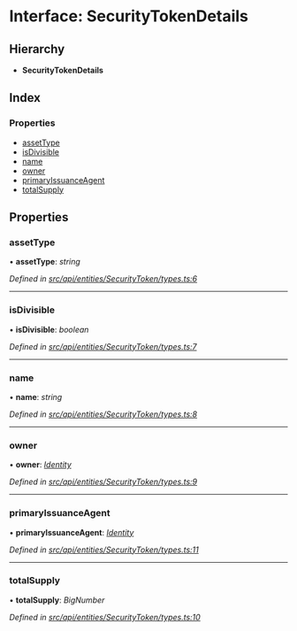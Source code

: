 # Interface: SecurityTokenDetails

## Hierarchy

* **SecurityTokenDetails**

## Index

### Properties

* [assetType](securitytokendetails.md#assettype)
* [isDivisible](securitytokendetails.md#isdivisible)
* [name](securitytokendetails.md#name)
* [owner](securitytokendetails.md#owner)
* [primaryIssuanceAgent](securitytokendetails.md#primaryissuanceagent)
* [totalSupply](securitytokendetails.md#totalsupply)

## Properties

###  assetType

• **assetType**: *string*

*Defined in [src/api/entities/SecurityToken/types.ts:6](https://github.com/PolymathNetwork/polymesh-sdk/blob/05b527a2/src/api/entities/SecurityToken/types.ts#L6)*

___

###  isDivisible

• **isDivisible**: *boolean*

*Defined in [src/api/entities/SecurityToken/types.ts:7](https://github.com/PolymathNetwork/polymesh-sdk/blob/05b527a2/src/api/entities/SecurityToken/types.ts#L7)*

___

###  name

• **name**: *string*

*Defined in [src/api/entities/SecurityToken/types.ts:8](https://github.com/PolymathNetwork/polymesh-sdk/blob/05b527a2/src/api/entities/SecurityToken/types.ts#L8)*

___

###  owner

• **owner**: *[Identity](../classes/identity.md)*

*Defined in [src/api/entities/SecurityToken/types.ts:9](https://github.com/PolymathNetwork/polymesh-sdk/blob/05b527a2/src/api/entities/SecurityToken/types.ts#L9)*

___

###  primaryIssuanceAgent

• **primaryIssuanceAgent**: *[Identity](../classes/identity.md)*

*Defined in [src/api/entities/SecurityToken/types.ts:11](https://github.com/PolymathNetwork/polymesh-sdk/blob/05b527a2/src/api/entities/SecurityToken/types.ts#L11)*

___

###  totalSupply

• **totalSupply**: *BigNumber*

*Defined in [src/api/entities/SecurityToken/types.ts:10](https://github.com/PolymathNetwork/polymesh-sdk/blob/05b527a2/src/api/entities/SecurityToken/types.ts#L10)*
